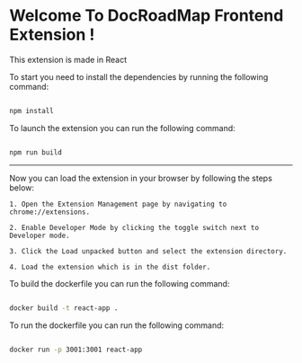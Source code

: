 # Welcome To DocRoadMap Frontend Extension !

This extension is made in React

To start you need to install the dependencies by running the following command:

```bash

npm install

```

To launch the extension you can run the following command:

```bash

npm run build

```

---

Now you can load the extension in your browser by following the steps below:

```
1. Open the Extension Management page by navigating to
chrome://extensions.

2. Enable Developer Mode by clicking the toggle switch next to Developer mode.

3. Click the Load unpacked button and select the extension directory.

4. Load the extension which is in the dist folder.
```

To build the dockerfile you can run the following command:

```bash

docker build -t react-app .

```

To run the dockerfile you can run the following command:

```bash

docker run -p 3001:3001 react-app

```
